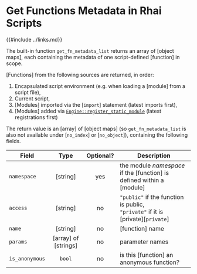 Get Functions Metadata in Rhai Scripts
=====================================

{{#include ../links.md}}


The built-in function `get_fn_metadata_list` returns an array of [object maps], each containing the
metadata of one script-defined [function] in scope.

[Functions] from the following sources are returned, in order:

1) Encapsulated script environment (e.g. when loading a [module] from a script file),
2) Current script,
3) [Modules] imported via the [`import`] statement (latest imports first),
4) [Modules] added via [`Engine::register_static_module`]({{rootUrl}}/rust/modules/create.md) (latest registrations first)

The return value is an [array] of [object maps] (so `get_fn_metadata_list` is also not available under
[`no_index`] or [`no_object`]), containing the following fields.

| Field          |         Type         | Optional? | Description                                                                         |
| -------------- | :------------------: | :-------: | ----------------------------------------------------------------------------------- |
| `namespace`    |       [string]       |    yes    | the module _namespace_ if the [function] is defined within a [module]               |
| `access`       |       [string]       |    no     | `"public"` if the function is public,<br/>`"private"` if it is [private][`private`] |
| `name`         |       [string]       |    no     | [function] name                                                                     |
| `params`       | [array] of [strings] |    no     | parameter names                                                                     |
| `is_anonymous` |        `bool`        |    no     | is this [function] an anonymous function?                                           |
